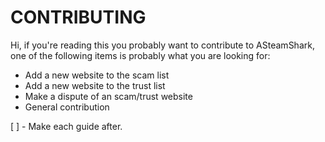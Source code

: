 # CONTRIBUTING

Hi, if you're reading this you probably want to contribute to ASteamShark, one of the following items is probably what you are looking for:

* Add a new website to the scam list
* Add a new website to the trust list
* Make a dispute of an scam/trust website
* General contribution

[ ] - Make each guide after.